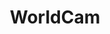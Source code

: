 ---
title: WorldCam
description: Webcams from around the world.
url: https://worldcam.eu/
image:
    # url: '/assets/images/cafe.png'
    # alt: 'Cafe'
tags: ['camera', 'osint', 'track']
listedDate: 2023-11-09
published: true
---